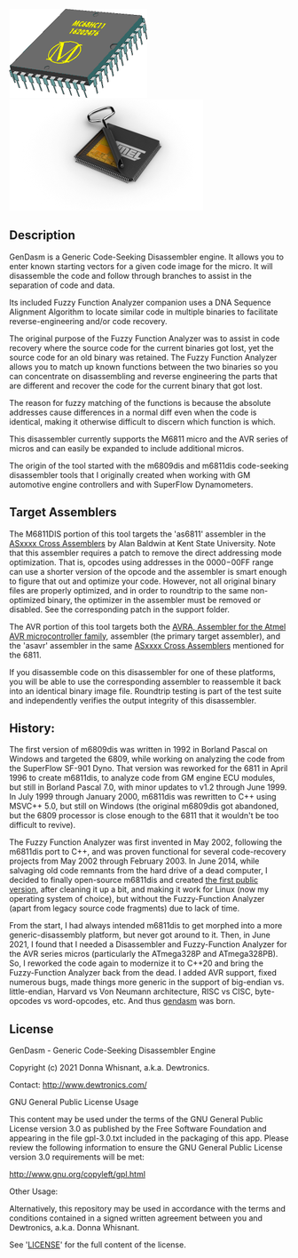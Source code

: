 ![m6811dis logo](./docs/6811chip.png)  ![AVR logo](./docs/avr1.webp)

Description
-----------

GenDasm is a Generic Code-Seeking Disassembler engine.  It allows you to enter known starting vectors for a given code image for the micro.  It will disassemble the code and follow through branches to assist in the separation of code and data.

Its included Fuzzy Function Analyzer companion uses a DNA Sequence Alignment Algorithm to locate similar code in multiple binaries to facilitate reverse-engineering and/or code recovery.

The original purpose of the Fuzzy Function Analyzer was to assist in code recovery where the source code for the current binaries got lost, yet the source code for an old binary was retained.  The Fuzzy Function Analyzer allows you to match up known functions between the two binaries so you can concentrate on disassembling and reverse engineering the parts that are different and recover the code for the current binary that got lost.

The reason for fuzzy matching of the functions is because the absolute addresses cause differences in a normal diff even when the code is identical, making it otherwise difficult to discern which function is which.

This disassembler currently supports the M6811 micro and the AVR series of micros and can easily be expanded to include additional micros.

The origin of the tool started with the m6809dis and m6811dis code-seeking disassembler tools that I originally created when working with GM automotive engine controllers and with SuperFlow Dynamometers.


Target Assemblers
-----------------

The M6811DIS portion of this tool targets the 'as6811' assembler in the [ASxxxx Cross Assemblers](https://shop-pdp.net/index.php) by Alan Baldwin at Kent State University.  Note that this assembler requires a patch to remove the direct addressing mode optimization.  That is, opcodes using addresses in the $0000-$00FF range can use a shorter version of the opcode and the assembler is smart enough to figure that out and optimize your code.  However, not all original binary files are properly optimized, and in order to roundtrip to the same non-optimized binary, the optimizer in the assembler must be removed or disabled.  See the corresponding patch in the support folder.

The AVR portion of this tool targets both the [AVRA, Assembler for the Atmel AVR microcontroller family](https://github.com/Ro5bert/avra), assembler (the primary target assembler), and the 'asavr' assembler in the same [ASxxxx Cross Assemblers](https://shop-pdp.net/index.php) mentioned for the 6811.

If you disassemble code on this disassembler for one of these platforms, you will be able to use the corresponding assembler to reassemble it back into an identical binary image file.  Roundtrip testing is part of the test suite and independently verifies the output integrity of this disassembler.


History:
--------

The first version of m6809dis was written in 1992 in Borland Pascal on Windows and targeted the 6809, while working on analyzing the code from the SuperFlow SF-901 Dyno.  That version was reworked for the 6811 in April 1996 to create m6811dis, to analyze code from GM engine ECU modules, but still in Borland Pascal 7.0, with minor updates to v1.2 through June 1999.  In July 1999 through January 2000, m6811dis was rewritten to C++ using MSVC++ 5.0, but still on Windows (the original m6809dis got abandoned, but the 6809 processor is close enough to the 6811 that it wouldn't be too difficult to revive).

The Fuzzy Function Analyzer was first invented in May 2002, following the m6811dis port to C++, and was proven functional for several code-recovery projects from May 2002 through February 2003.  In June 2014, while salvaging old code remnants from the hard drive of a dead computer, I decided to finally open-source m6811dis and created [the first public version](https://github.com/dewhisna/m6811dis), after cleaning it up a bit, and making it work for Linux (now my operating system of choice), but without the Fuzzy-Function Analyzer (apart from legacy source code fragments) due to lack of time.

From the start, I had always intended m6811dis to get morphed into a more generic-disassembly platform, but never got around to it.  Then, in June 2021, I found that I needed a Disassembler and Fuzzy-Function Analyzer for the AVR series micros (particularly the ATmega328P and ATmega328PB).  So, I reworked the code again to modernize it to C++20 and bring the Fuzzy-Function Analyzer back from the dead.  I added AVR support, fixed numerous bugs, made things more generic in the support of big-endian vs. little-endian, Harvard vs Von Neumann architecture, RISC vs CISC, byte-opcodes vs word-opcodes, etc.  And thus [gendasm](https://github.com/dewhisna/gendasm) was born.


License
-------

GenDasm - Generic Code-Seeking Disassembler Engine

Copyright (c) 2021 Donna Whisnant, a.k.a. Dewtronics.

Contact: <http://www.dewtronics.com/>

GNU General Public License Usage

This content may be used under the terms of the GNU General Public License
version 3.0 as published by the Free Software Foundation and appearing
in the file gpl-3.0.txt included in the packaging of this app. Please
review the following information to ensure the GNU General Public License
version 3.0 requirements will be met:

<http://www.gnu.org/copyleft/gpl.html>


Other Usage:

Alternatively, this repository may be used in accordance with the terms
and conditions contained in a signed written agreement between you and
Dewtronics, a.k.a. Donna Whisnant.

See '[LICENSE](./LICENSE.txt)' for the full content of the license.

